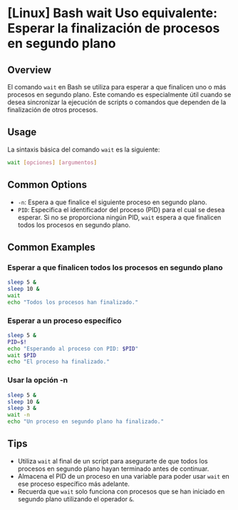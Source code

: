 # [Linux] Bash wait Uso equivalente: Esperar la finalización de procesos en segundo plano

## Overview
El comando `wait` en Bash se utiliza para esperar a que finalicen uno o más procesos en segundo plano. Este comando es especialmente útil cuando se desea sincronizar la ejecución de scripts o comandos que dependen de la finalización de otros procesos.

## Usage
La sintaxis básica del comando `wait` es la siguiente:

```bash
wait [opciones] [argumentos]
```

## Common Options
- `-n`: Espera a que finalice el siguiente proceso en segundo plano.
- `PID`: Especifica el identificador del proceso (PID) para el cual se desea esperar. Si no se proporciona ningún PID, `wait` espera a que finalicen todos los procesos en segundo plano.

## Common Examples

### Esperar a que finalicen todos los procesos en segundo plano
```bash
sleep 5 &
sleep 10 &
wait
echo "Todos los procesos han finalizado."
```

### Esperar a un proceso específico
```bash
sleep 5 &
PID=$!
echo "Esperando al proceso con PID: $PID"
wait $PID
echo "El proceso ha finalizado."
```

### Usar la opción -n
```bash
sleep 5 &
sleep 10 &
sleep 3 &
wait -n
echo "Un proceso en segundo plano ha finalizado."
```

## Tips
- Utiliza `wait` al final de un script para asegurarte de que todos los procesos en segundo plano hayan terminado antes de continuar.
- Almacena el PID de un proceso en una variable para poder usar `wait` en ese proceso específico más adelante.
- Recuerda que `wait` solo funciona con procesos que se han iniciado en segundo plano utilizando el operador `&`.